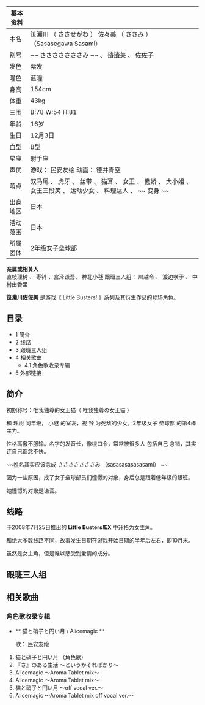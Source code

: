 |  **基本资料**  ||
|---|---|
|本名  |  笹瀬川  （  ささせがわ  ）  佐々美  （  ささみ  ）  （Sasasegawa Sasami）   |
|别号  |  ~~ さささささささみ  ~~ 、 ~~渣渣美~~ 、 ~~佐佐子~~  |
|发色  |  紫发   |
|瞳色  |  蓝瞳   |
|身高  |  154cm   |
|体重  |  43kg   |
|三围  |  B:78 W:54 H:81   |
|年龄  |  16岁   |
|生日  |  12月3日   |
|血型  |  B型   |
|星座  |  射手座   |
|声优  |  游戏：  民安友绘  动画：  德井青空   |
|萌点  |  双马尾  、  虎牙  、  丝带  、  猫耳  、  女王  、  傲娇  、  大小姐  、  女王三段笑  、  运动少女  、  料理达人  、 ~~ 变身  ~~  |
|出身地区  |  日本   |
|活动范围  |  日本   |
|所属团体  |  2年级女子垒球部   |
**亲属或相关人**  
直枝理树  、  枣铃  、宫泽谦吾、  神北小毬  跟班三人组：  川越令  、  渡边咲子  、  中村由香里  </br>  
  
**笹濑川佐佐美** 是游戏《  Little Busters!  》系列及其衍生作品的登场角色。

##  目录

  * 1  简介 
  * 2  线路 
  * 3  跟班三人组 
  * 4  相关歌曲 
    * 4.1  角色歌收录专辑 
  * 5  外部链接 

##  简介

初期称号：唯我独尊的女王猫（  唯我独尊の女王猫  ）

和  理树  同年级，  小毬  的室友，视  铃  为死敌的少女。2年级女子  垒球部  的第4棒主力。

性格高傲不服输。名字的发音长，像绕口令，常常被很多人  包括自己  念错，其实连自己都念不快。

~~姓名其实应该念成 さささささささみ  （sasasasasasasami） ~~

因为一些原因，成了女子垒球部员们憧憬的对象，身后总是跟着低年级的跟班。

她憧憬的对象是谦吾。

##  线路

于2008年7月25日推出的 **Little Busters!EX** 中升格为女主角。

和绝大多数线路不同，故事发生日期在游戏开始日期的半年后左右，即10月末。

虽然是女主角，但是难以感受到爱情的成分。

##  跟班三人组

##  相关歌曲

###  角色歌收录专辑

  * ** 猫と硝子と円い月  / Alicemagic **

     歌：  民安友绘 

  1. 猫と硝子と円い月  （角色歌） 
  2. 『さ』のある生活 ～というかそればかり～ 
  3. Alicemagic ～Aroma Tablet mix～ 
  4. Alicemagic ～Aroma Tablet mix～ 
  5. 猫と硝子と円い月  ～off vocal ver.～ 
  6. Alicemagic ～Aroma Tablet mix off vocal ver.～ 

  